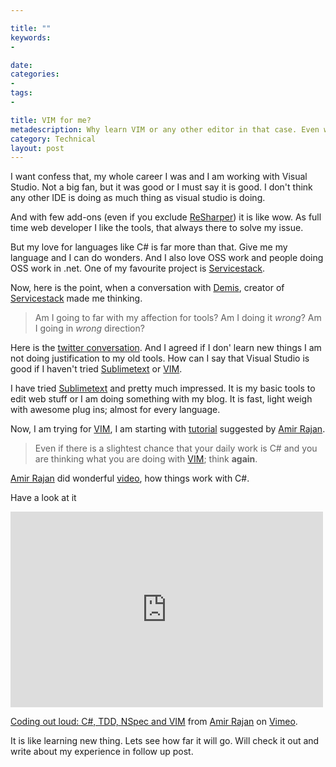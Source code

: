 ```yaml
---

title: ""
keywords:
- 

date: 
categories:
- 
tags:
- 

title: VIM for me?
metadescription: Why learn VIM or any other editor in that case. Even why bother about learning new technology at all. Including new OS, new programming language, new tools or any thing new
category: Technical
layout: post
---
```


I want confess that, my whole career I was and I am working with Visual Studio. Not a big fan, but it was good or I must say it is good. I don't think any other IDE is doing as much thing as visual studio is doing. 

And with few add-ons (even if you exclude [ReSharper](https://www.jetbrains.com/resharper/)) it is like wow. As full time web developer I like the tools, that always there to solve my issue. 

But my love for languages like C# is far more than that. Give me my language and I can do wonders. And I also love OSS work and people doing OSS work in .net. One of my favourite project is [Servicestack](http://servicestack.net/).

Now, here is the point, when a conversation with [Demis](https://twitter.com/demisbellot), creator of  [Servicestack](http://servicestack.net/) made me thinking. 

>Am I going to far with my affection for tools? Am I doing it *wrong*? Am I going in *wrong* direction?

Here is the [twitter conversation](https://twitter.com/kunjee/status/344894343066296321). And I agreed if I don' learn new things I am not doing justification to my old tools. How can I say that Visual Studio is good if I haven't tried [Sublimetext](http://www.sublimetext.com/) or [VIM](http://www.vim.org/).
 
I have tried [Sublimetext](http://www.sublimetext.com/) and pretty much impressed. It is my basic tools to edit web stuff or I am doing something with my blog. It is fast, light weigh with awesome plug ins; almost for every language. 

Now, I am trying for [VIM](http://www.vim.org/), I am starting with [tutorial](http://yannesposito.com/Scratch/en/blog/Learn-Vim-Progressively/) suggested by [Amir Rajan](https://twitter.com/amirrajan). 

> Even if there is a slightest chance that your daily work is C# and you are thinking what you are doing with [VIM](http://www.vim.org/); think **again**.

 [Amir Rajan](https://twitter.com/amirrajan) did wonderful [video](http://vimeo.com/72745278), how things work with C#.
 
 Have a look at it
 
 <iframe src="http://player.vimeo.com/video/72745278" width="500" height="313" frameborder="0" webkitAllowFullScreen mozallowfullscreen allowFullScreen></iframe> <p><a href="http://vimeo.com/72745278">Coding out loud: C#, TDD, NSpec and VIM</a> from <a href="http://vimeo.com/user19333001">Amir Rajan</a> on <a href="https://vimeo.com">Vimeo</a>.</p>


It is like learning new thing. Lets see how far it will go. Will check it out and write about my experience in follow up post.